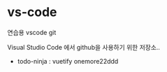 # vs-code
연습용 vscode git

Visual Studio Code 에서 github을 사용하기 위한 저장소..

* todo-ninja : vuetify
onemore22ddd